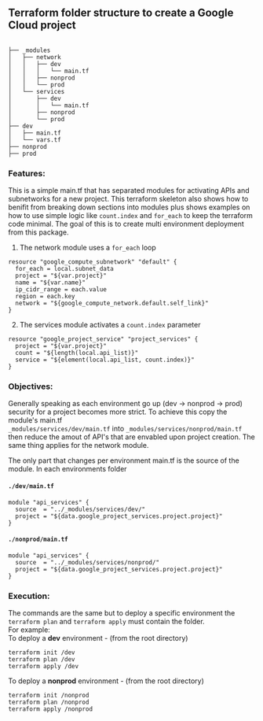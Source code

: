 ## Terraform folder structure to create a Google Cloud project
```

├── _modules
│   ├── network
│   │   ├── dev
│   │   │   └── main.tf
│   │   ├── nonprod
│   │   └── prod
│   └── services
│       ├── dev
│       │   └── main.tf
│       ├── nonprod
│       └── prod
├── dev
│   ├── main.tf
│   └── vars.tf
├── nonprod
├── prod
```

### Features:

This is a simple main.tf that has separated modules for activating APIs and subnetworks for a new project.  This terraform skeleton also shows how to benifit from breaking down sections into modules plus shows examples on how to use simple logic like `count.index` and `for_each` to keep the terraform code minimal. The goal of this is to create multi environment deployment from this package.  

1. The network module uses a `for_each` loop
```
resource "google_compute_subnetwork" "default" {
  for_each = local.subnet_data
  project = "${var.project}"
  name = "${var.name}"
  ip_cidr_range = each.value
  region = each.key
  network = "${google_compute_network.default.self_link}"
}
```
2. The services module activates a `count.index` parameter
```
resource "google_project_service" "project_services" {
  project = "${var.project}"
  count = "${length(local.api_list)}"
  service = "${element(local.api_list, count.index)}"
}
```
### Objectives:

Generally speaking as each environment go up (dev -> nonprod -> prod) security for a project becomes more strict.  To achieve this copy the module's main.tf  
`_modules/services/dev/main.tf` into `_modules/services/nonprod/main.tf`  
then reduce the amout of API's that are envabled upon project creation.  The same thing applies for the network module.  

The only part that changes per environment main.tf is the source of the module. In each environments folder 
#### `./dev/main.tf`
```
module "api_services" {
  source  = "../_modules/services/dev/"
  project = "${data.google_project_services.project.project}"
}
```
#### `./nonprod/main.tf`
```
module "api_services" {
  source  = "../_modules/services/nonprod/"
  project = "${data.google_project_services.project.project}"
}
```

### Execution:
The commands are the same but to deploy a specific environment the `terraform plan` and `terraform apply` must contain the folder.  
For example:  
To deploy a **dev** environment - (from the root directory)
```
terraform init /dev
terraform plan /dev
terraform apply /dev
```  
To deploy a **nonprod** environment - (from the root directory)
```
terraform init /nonprod
terraform plan /nonprod
terraform apply /nonprod
```
